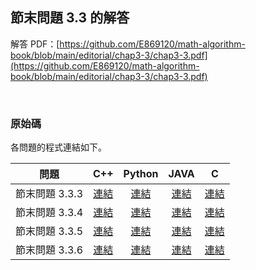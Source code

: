 ## 節末問題 3.3 的解答

解答 PDF：[https://github.com/E869120/math-algorithm-book/blob/main/editorial/chap3-3/chap3-3.pdf](https://github.com/E869120/math-algorithm-book/blob/main/editorial/chap3-3/chap3-3.pdf)

<br />

### 原始碼

各問題的程式連結如下。

| 問題 | C++ | Python | JAVA | C |
|:---:|:---:|:---:|:---:|:---:|
| 節末問題 3.3.3 | [連結](https://github.com/facespublications/math-algorithm-book_tw/blob/main/editorial_ch/chap3-3/prob3-3-3.cpp) | [連結](https://github.com/facespublications/math-algorithm-book_tw/blob/main/editorial/chap3-3/prob3-3-3.py) | [連結](https://github.com/facespublications/math-algorithm-book_tw/blob/main/editorial/chap3-3/prob3-3-3.java) | [連結](https://github.com/facespublications/math-algorithm-book_tw/blob/main/editorial/chap3-3/prob3-3-3.c) |
| 節末問題 3.3.4 | [連結](https://github.com/facespublications/math-algorithm-book_tw/blob/main/editorial/chap3-3/prob3-3-4.cpp) | [連結](https://github.com/facespublications/math-algorithm-book_tw/blob/main/editorial/chap3-3/prob3-3-4.py) | [連結](https://github.com/facespublications/math-algorithm-book_tw/blob/main/editorial/chap3-3/prob3-3-4.java) | [連結](https://github.com/facespublications/math-algorithm-book_tw/blob/main/editorial/chap3-3/prob3-3-4.c) |
| 節末問題 3.3.5 | [連結](https://github.com/facespublications/math-algorithm-book_tw/blob/main/editorial/chap3-3/prob3-3-5.cpp) | [連結](https://github.com/facespublications/math-algorithm-book_tw/blob/main/editorial/chap3-3/prob3-3-5.py) | [連結](https://github.com/facespublications/math-algorithm-book_tw/blob/main/editorial/chap3-3/prob3-3-5.java) | [連結](https://github.com/facespublications/math-algorithm-book_tw/blob/main/editorial/chap3-3/prob3-3-5.c) |
| 節末問題 3.3.6 | [連結](https://github.com/facespublications/math-algorithm-book_tw/blob/main/editorial/chap3-3/prob3-3-6.cpp) | [連結](https://github.com/facespublications/math-algorithm-book_tw/blob/main/editorial/chap3-3/prob3-3-6.py) | [連結](https://github.com/facespublications/math-algorithm-book_tw/blob/main/editorial/chap3-3/prob3-3-6.java) | [連結](https://github.com/facespublications/math-algorithm-book_tw/blob/main/editorial/chap3-3/prob3-3-6.c) |
